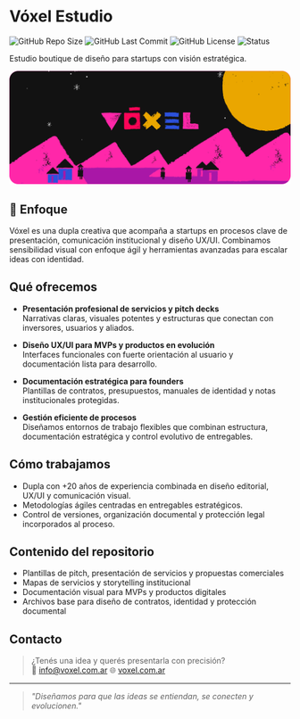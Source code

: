 # Vóxel Estudio

![GitHub Repo Size](https://img.shields.io/github/repo-size/voxelestudio/repo)   ![GitHub Last Commit](https://img.shields.io/github/last-commit/voxelestudio/repo)  ![GitHub License](https://img.shields.io/github/license/voxelestudio/repo)  ![Status](https://img.shields.io/badge/status-en%20desarrollo-yellow)

Estudio boutique de diseño para startups con visión estratégica.

![Imagen de bienvenida y logo de Vóxel Estudio](02_branding/voxel-repositorio.png)
## 🚀 Enfoque

Vóxel es una dupla creativa que acompaña a startups en procesos clave de presentación, comunicación institucional y diseño UX/UI. Combinamos sensibilidad visual con enfoque ágil y herramientas avanzadas para escalar ideas con identidad.

## Qué ofrecemos

- **Presentación profesional de servicios y pitch decks**  
  Narrativas claras, visuales potentes y estructuras que conectan con inversores, usuarios y aliados.

- **Diseño UX/UI para MVPs y productos en evolución**  
  Interfaces funcionales con fuerte orientación al usuario y documentación lista para desarrollo.

- **Documentación estratégica para founders**  
  Plantillas de contratos, presupuestos, manuales de identidad y notas institucionales protegidas.

- **Gestión eficiente de procesos**  
  Diseñamos entornos de trabajo flexibles que combinan estructura, documentación estratégica y control evolutivo de entregables.

## Cómo trabajamos

- Dupla con +20 años de experiencia combinada en diseño editorial, UX/UI y comunicación visual.
- Metodologías ágiles centradas en entregables estratégicos.
- Control de versiones, organización documental y protección legal incorporados al proceso.

## Contenido del repositorio

- Plantillas de pitch, presentación de servicios y propuestas comerciales  
- Mapas de servicios y storytelling institucional  
- Documentación visual para MVPs y productos digitales  
- Archivos base para diseño de contratos, identidad y protección documental

## Contacto

> ¿Tenés una idea y querés presentarla con precisión?  
> 📩 info@voxel.com.ar
> 🌐 [voxel.com.ar](https://voxel.com.ar)

---

> _"Diseñamos para que las ideas se entiendan, se conecten y evolucionen."_